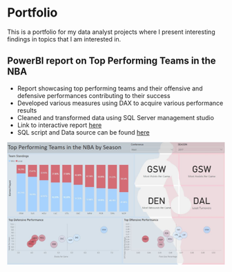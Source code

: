 # Portfolio
This is a portfolio for my data analyst projects where I present interesting findings in topics that I am interested in.

## PowerBI report on Top Performing Teams in the NBA
* Report showcasing top performing teams and their offensive and defensive performances contributing to their success
* Developed various measures using DAX to acquire various performance results
* Cleaned and transformed data using SQL Server management studio
* Link to interactive report [here](https://app.powerbi.com/view?r=eyJrIjoiYzdjYjVlYmMtYTUxZC00MDVhLWJjOGMtNzQxZTJlZTBmZjI2IiwidCI6IjhhZWI3ZGU3LTdhNDEtNDI0Yy05NGIwLTJlMGNkMGNmM2Q3MiJ9)
* SQL script and Data source can be found [here](https://github.com/alexquan12/NBA_TeamPerformance)

![](/Report_Images/TeamPerformance_Report.JPG)

